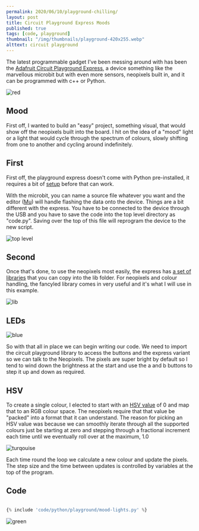 ```yaml
---
permalink: 2020/06/10/playground-chilling/
layout: post
title: Circuit Playground Express Moods
published: true
tags: [code, playground]
thumbnail: "/img/thumbnails/playground-420x255.webp"
alttext: circuit playground
---
```


The latest programmable gadget I've been messing around with has been the <a href="https://learn.adafruit.com/adafruit-circuit-playground-express/overview">Adafruit
Circuit Playground Express</a>, a device something like the marvellous microbit but with even more sensors, neopixels built in, and it can be programmed with c++ or
Python.

![red](/img/posts/playground-chilling/red.webp)

## Mood

First off, I wanted to build an "easy" project, something visual, that would show off the neopixels built into the board. I hit on the idea of a "mood" light or a light
that would cycle through the spectrum of colours, slowly shifting from one to another and cycling around indefinitely.

## First

First off, the playground express doesn't come with Python pre-installed, it requires a bit of <a href="https://learn.adafruit.com/adafruit-circuit-playground-express/updating-the-bootloader">setup</a> before that can work.

With the microbit, you can name a source file whatever you want and the editor (<a href="https://codewith.mu/">Mu</a>) will handle flashing the data onto the device. Things
are a bit different with the express. You have to be connected to the device through the USB and you have to save the code into the top level directory as "code.py". Saving over
the top of this file will reprogram the device to the new script.

![top level](/img/posts/playground-chilling/circuitpy.webp)

## Second

Once that's done, to use the neopixels most easily, the express has <a href="https://learn.adafruit.com/welcome-to-circuitpython/circuitpython-libraries">a set of libraries</a>
that you can copy into the lib folder. For neopixels and colour handling, the fancyled library comes in very useful and it's what I will use in this example.

![lib](/img/posts/playground-chilling/fancyled.webp)

## LEDs

![blue](/img/posts/playground-chilling/blue.webp)

So with that all in place we can begin writing our code. We need to import the circuit playground library to access the buttons and the express variant so we can
talk to the Neopixels. The pixels are super bright by default so I tend to wind down the brightness at the start and use the a and b buttons to step it up and down
as required.

## HSV

To create a single colour, I elected to start with an <a href="https://en.wikipedia.org/wiki/HSL_and_HSV">HSV value</a> of 0 and map that to an RGB colour space. The neopixels
require that that value be "packed" into a format that it can understand. The reason for picking an HSV value was because we can smoothly iterate through all the supported colours
just be starting at zero and stepping through a fractional increment each time until we eventually roll over at the maximum, 1.0

![turqouise](/img/posts/playground-chilling/turq.webp)

Each time round the loop we calculate a new colour and update the pixels. The step size and the time between updates is controlled by variables at the top of the program.

## Code

```python

{% include 'code/python/playground/mood-lights.py' %}

```

![green](/img/posts/playground-chilling/green.webp)
